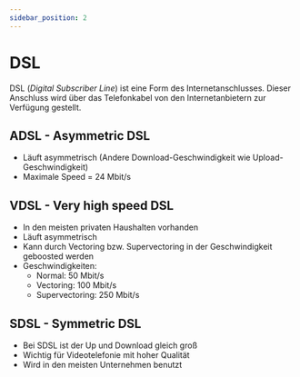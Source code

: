 ```yaml
---
sidebar_position: 2
---
```


# DSL

DSL (_Digital Subscriber Line_) ist eine Form des Internetanschlusses. Dieser Anschluss wird über das Telefonkabel von den Internetanbietern zur Verfügung gestellt.

## ADSL - Asymmetric DSL

- Läuft asymmetrisch (Andere Download-Geschwindigkeit wie Upload-Geschwindigkeit)
- Maximale Speed = 24 Mbit/s

## VDSL - Very high speed DSL

- In den meisten privaten Haushalten vorhanden
- Läuft asymmetrisch
- Kann durch Vectoring bzw. Supervectoring in der Geschwindigkeit geboosted werden
- Geschwindigkeiten:
  - Normal: 50 Mbit/s
  - Vectoring: 100 Mbit/s
  - Supervectoring: 250 Mbit/s

## SDSL - Symmetric DSL

- Bei SDSL ist der Up und Download gleich groß
- Wichtig für Videotelefonie mit hoher Qualität
- Wird in den meisten Unternehmen benutzt

